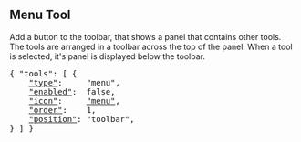 ## Menu Tool

Add a button to the toolbar, that shows a panel that contains other tools.
The tools are arranged in a toolbar across the top of the panel.
When a tool is selected, it's panel is displayed below the toolbar.

<pre>
{ "tools": [ {
    <a href="#type-tool"        >"type"</a>:     "menu",
    <a href="#enabled-tool"     >"enabled"</a>:  false,
    <a href="#icon-tool"        >"icon"</a>:     <a href="https://material.io/tools/icons/?icon=menu" target="material">"menu"</a>,
    <a href="#order-tool"       >"order"</a>:    1,
    <a href="#position-tool"    >"position"</a>: "toolbar",
} ] }
</pre>


